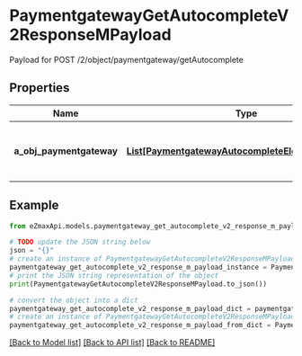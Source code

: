 # PaymentgatewayGetAutocompleteV2ResponseMPayload

Payload for POST /2/object/paymentgateway/getAutocomplete

## Properties

Name | Type | Description | Notes
------------ | ------------- | ------------- | -------------
**a_obj_paymentgateway** | [**List[PaymentgatewayAutocompleteElementResponse]**](PaymentgatewayAutocompleteElementResponse.md) | An array of Paymentgateway autocomplete element response. | 

## Example

```python
from eZmaxApi.models.paymentgateway_get_autocomplete_v2_response_m_payload import PaymentgatewayGetAutocompleteV2ResponseMPayload

# TODO update the JSON string below
json = "{}"
# create an instance of PaymentgatewayGetAutocompleteV2ResponseMPayload from a JSON string
paymentgateway_get_autocomplete_v2_response_m_payload_instance = PaymentgatewayGetAutocompleteV2ResponseMPayload.from_json(json)
# print the JSON string representation of the object
print(PaymentgatewayGetAutocompleteV2ResponseMPayload.to_json())

# convert the object into a dict
paymentgateway_get_autocomplete_v2_response_m_payload_dict = paymentgateway_get_autocomplete_v2_response_m_payload_instance.to_dict()
# create an instance of PaymentgatewayGetAutocompleteV2ResponseMPayload from a dict
paymentgateway_get_autocomplete_v2_response_m_payload_from_dict = PaymentgatewayGetAutocompleteV2ResponseMPayload.from_dict(paymentgateway_get_autocomplete_v2_response_m_payload_dict)
```
[[Back to Model list]](../README.md#documentation-for-models) [[Back to API list]](../README.md#documentation-for-api-endpoints) [[Back to README]](../README.md)


